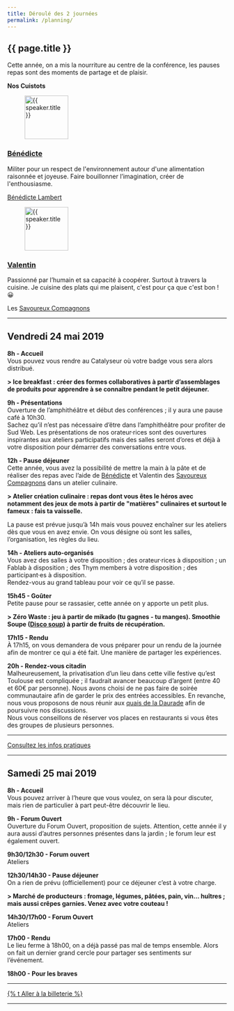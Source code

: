```yaml
---
title: Déroulé des 2 journées
permalink: /planning/
---
```


<section class="section">
<div class="wrapper" markdown="1">

# {{ page.title }}

Cette année, on a mis la nourriture au centre de la conférence, les pauses repas sont des moments de partage et de plaisir.

**Nos Cuistots**

<div class="grid-2">
    <div>
      <figure class="conference-speaker-pic">
        <img
           data-src="/2019/assets/images/speakers/benedicte.jpg" class="person-avatar lozad fade" alt="{{ speaker.title }}" width="100" height="100">
      </figure>
      <h3 class="conference-speaker-name">
        <a href="{{ speaker.url | relative_url }}">Bénédicte</a>
      </h3>
      <p>Militer pour un respect de l'environnement autour d'une alimentation raisonnée et joyeuse. Faire bouillonner l’imagination, créer de l'enthousiasme.</p>
      <p><a href="http://www.benedictelambert.com/">Bénédicte Lambert</a></p>
    </div>
    <div>
      <figure class="conference-speaker-pic">
        <img
           data-src="/2019/assets/images/speakers/valentin.jpg" class="person-avatar lozad fade" alt="{{ speaker.title }}" width="100" height="100">
      </figure>
      <h3 class="conference-speaker-name">
        <a href="{{ speaker.url | relative_url }}">Valentin</a>
      </h3>
      <p>Passionné par l’humain et sa capacité à coopérer. Surtout à travers la cuisine. Je cuisine des plats qui me plaisent, c'est pour ça que c'est bon ! 😀</p>
      <p>Les <a href="https://www.savoureuxcompagnons.fr/compagnon/vluiggi/">Savoureux Compagnons</a></p>
    </div>
</div>

<hr>

## Vendredi 24 mai 2019

**8h - Accueil**  
Vous pouvez vous rendre au Catalyseur où votre badge vous sera alors distribué.  

**> Ice breakfast : créer des formes collaboratives à partir d’assemblages de produits pour apprendre à se connaître pendant le petit déjeuner.**

**9h - Présentations**  
Ouverture de l’amphithéâtre et début des conférences ; il y aura une pause café à 10h30.  
Sachez qu’il n’est pas nécessaire d’être dans l’amphithéâtre pour profiter de Sud Web. Les présentations de nos orateur·rices sont des ouvertures inspirantes aux ateliers participatifs mais des salles seront d’ores et déjà à votre disposition pour démarrer des conversations entre vous.

**12h - Pause déjeuner**  
Cette année, vous avez la possibilité de mettre la main à la pâte et de réaliser des repas avec l’aide de [Bénédicte](http://www.benedictelambert.com/) et Valentin des [Savoureux Compagnons](https://www.savoureuxcompagnons.fr/compagnon/vluiggi/) dans un atelier culinaire.

**> Atelier création culinaire : repas dont vous êtes le héros avec notamment des jeux de mots à partir de "matières" culinaires et surtout le fameux : fais ta vaisselle.**

La pause est prévue jusqu’à 14h mais vous pouvez enchaîner sur les ateliers dès que vous en avez envie. On vous désigne où sont les salles, l’organisation, les règles du lieu.

**14h - Ateliers auto-organisés**  
Vous avez des salles à votre disposition ; des orateur·rices à disposition ; un Fablab à disposition ; des Thym members à votre disposition ; des participant·es à disposition.  
Rendez-vous au grand tableau pour voir ce qu’il se passe.

**15h45 - Goûter**  
Petite pause pour se rassasier, cette année on y apporte un petit plus.

**> Zéro Waste : jeu à partir de mikado (tu gagnes - tu manges). Smoothie Soupe ([Disco soup](https://fr.wikipedia.org/wiki/Disco_Soupe)) à partir de fruits de récupération.**

**17h15 - Rendu**  
À 17h15, on vous demandera de vous préparer pour un rendu de la journée afin de montrer ce qui a été fait. Une manière de partager les expériences.

**20h - Rendez-vous citadin**  
Malheureusement, la privatisation d’un lieu dans cette ville festive qu’est Toulouse est compliquée ; il faudrait avancer beaucoup d’argent (entre 40 et 60€ par personne). Nous avons choisi de ne pas faire de soirée communautaire afin de garder le prix des entrées accessibles. En revanche, nous vous proposons de nous réunir aux [quais de la Daurade](https://www.openstreetmap.org/search?query=quai%20de%20la%20daurade#map=19/43.59984/1.44035) afin de poursuivre nos discussions.  
Nous vous conseillons de réserver vos places en restaurants si vous êtes des groupes de plusieurs personnes.

<hr>
<p class="text-center">
<a class="button" data-text="Consultez les infos pratiques" href="{{ ’/infos-pratiques/’ | relative_url }}" title="Consultez les infos pratiques">
  <span class="button-inner">Consultez les infos pratiques</span>
</a>
</p>

<hr>

## Samedi 25 mai 2019

**8h - Accueil**  
Vous pouvez arriver à l’heure que vous voulez, on sera là pour discuter, mais rien de particulier à part peut-être découvrir le lieu.

**9h - Forum Ouvert**  
Ouverture du Forum Ouvert, proposition de sujets. Attention, cette année il y aura aussi d’autres personnes présentes dans la jardin ; le forum leur est également ouvert.

**9h30/12h30 - Forum ouvert**  
Ateliers

**12h30/14h30 - Pause déjeuner**  
On a rien de prévu (officiellement) pour ce déjeuner c’est à votre charge.

**> Marché de producteurs : fromage, légumes, pâtées, pain, vin… huîtres ; mais aussi crêpes garnies. Venez avec votre couteau !**

**14h30/17h00 - Forum Ouvert**  
Ateliers

**17h00 - Rendu**  
Le lieu ferme à 18h00, on a déjà passé pas mal de temps ensemble. Alors on fait un dernier grand cercle pour partager ses sentiments sur l’événement.

**18h00 - Pour les braves**  

<hr>
<p class="text-center">
  <a class="button" data-text="{% t Réserver sa place %}" href="{{ page.baseurl | default:site.baseurl }}/{{ "billetterie" | t: page.locale }}/" title="{% t Venir à Sud Web 2018 %}">
    <span class="button-inner">{% t Aller à la billeterie %}</span>
  </a>
</p>

<hr>

</div>
</section>
